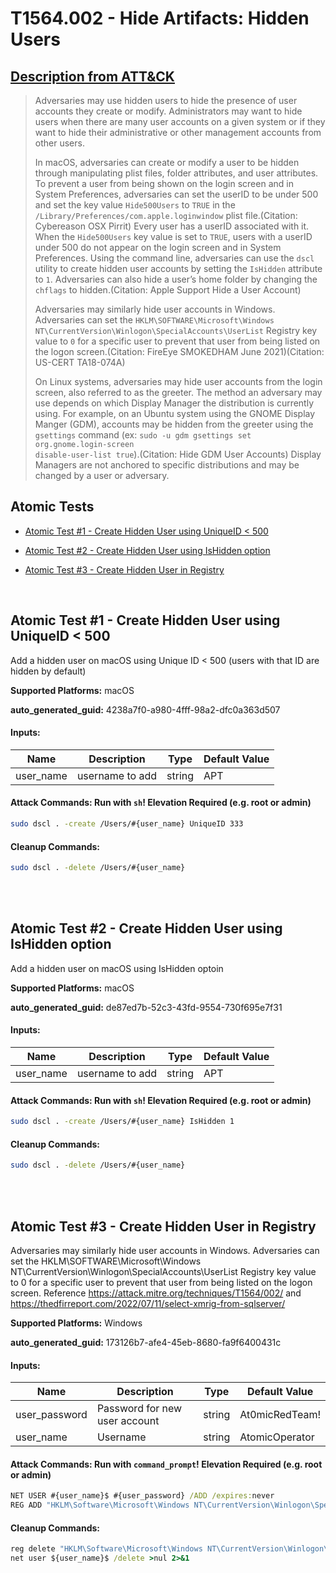 # T1564.002 - Hide Artifacts: Hidden Users

## [Description from ATT&CK](https://attack.mitre.org/techniques/T1564/002)

<blockquote>Adversaries may use hidden users to hide the presence of user accounts they create or modify. Administrators may want to hide users when there are many user accounts on a given system or if they want to hide their administrative or other management accounts from other users.

In macOS, adversaries can create or modify a user to be hidden through manipulating plist files, folder attributes, and user attributes. To prevent a user from being shown on the login screen and in System Preferences, adversaries can set the userID to be under 500 and set the key value <code>Hide500Users</code> to <code>TRUE</code> in the <code>/Library/Preferences/com.apple.loginwindow</code> plist file.(Citation: Cybereason OSX Pirrit) Every user has a userID associated with it. When the <code>Hide500Users</code> key value is set to <code>TRUE</code>, users with a userID under 500 do not appear on the login screen and in System Preferences. Using the command line, adversaries can use the <code>dscl</code> utility to create hidden user accounts by setting the <code>IsHidden</code> attribute to <code>1</code>. Adversaries can also hide a user’s home folder by changing the <code>chflags</code> to hidden.(Citation: Apple Support Hide a User Account)

Adversaries may similarly hide user accounts in Windows. Adversaries can set the <code>HKLM\SOFTWARE\Microsoft\Windows NT\CurrentVersion\Winlogon\SpecialAccounts\UserList</code> Registry key value to <code>0</code> for a specific user to prevent that user from being listed on the logon screen.(Citation: FireEye SMOKEDHAM June 2021)(Citation: US-CERT TA18-074A)

On Linux systems, adversaries may hide user accounts from the login screen, also referred to as the greeter. The method an adversary may use depends on which Display Manager the distribution is currently using. For example, on an Ubuntu system using the GNOME Display Manger (GDM), accounts may be hidden from the greeter using the <code>gsettings</code> command (ex: <code>sudo -u gdm gsettings set org.gnome.login-screen disable-user-list true</code>).(Citation: Hide GDM User Accounts) Display Managers are not anchored to specific distributions and may be changed by a user or adversary.</blockquote>

## Atomic Tests

- [Atomic Test #1 - Create Hidden User using UniqueID < 500](#atomic-test-1---create-hidden-user-using-uniqueid--500)

- [Atomic Test #2 - Create Hidden User using IsHidden option](#atomic-test-2---create-hidden-user-using-ishidden-option)

- [Atomic Test #3 - Create Hidden User in Registry](#atomic-test-3---create-hidden-user-in-registry)

<br/>

## Atomic Test #1 - Create Hidden User using UniqueID < 500

Add a hidden user on macOS using Unique ID < 500 (users with that ID are hidden by default)

**Supported Platforms:** macOS

**auto_generated_guid:** 4238a7f0-a980-4fff-98a2-dfc0a363d507

#### Inputs:

| Name      | Description     | Type   | Default Value |
| --------- | --------------- | ------ | ------------- |
| user_name | username to add | string | APT           |

#### Attack Commands: Run with `sh`! Elevation Required (e.g. root or admin)

```sh
sudo dscl . -create /Users/#{user_name} UniqueID 333
```

#### Cleanup Commands:

```sh
sudo dscl . -delete /Users/#{user_name}
```

<br/>
<br/>

## Atomic Test #2 - Create Hidden User using IsHidden option

Add a hidden user on macOS using IsHidden optoin

**Supported Platforms:** macOS

**auto_generated_guid:** de87ed7b-52c3-43fd-9554-730f695e7f31

#### Inputs:

| Name      | Description     | Type   | Default Value |
| --------- | --------------- | ------ | ------------- |
| user_name | username to add | string | APT           |

#### Attack Commands: Run with `sh`! Elevation Required (e.g. root or admin)

```sh
sudo dscl . -create /Users/#{user_name} IsHidden 1
```

#### Cleanup Commands:

```sh
sudo dscl . -delete /Users/#{user_name}
```

<br/>
<br/>

## Atomic Test #3 - Create Hidden User in Registry

Adversaries may similarly hide user accounts in Windows. Adversaries can set the HKLM\SOFTWARE\Microsoft\Windows NT\CurrentVersion\Winlogon\SpecialAccounts\UserList Registry key value to 0 for a specific user to prevent that user from being listed on the logon screen.
Reference https://attack.mitre.org/techniques/T1564/002/ and https://thedfirreport.com/2022/07/11/select-xmrig-from-sqlserver/

**Supported Platforms:** Windows

**auto_generated_guid:** 173126b7-afe4-45eb-8680-fa9f6400431c

#### Inputs:

| Name          | Description                   | Type   | Default Value  |
| ------------- | ----------------------------- | ------ | -------------- |
| user_password | Password for new user account | string | At0micRedTeam! |
| user_name     | Username                      | string | AtomicOperator |

#### Attack Commands: Run with `command_prompt`! Elevation Required (e.g. root or admin)

```cmd
NET USER #{user_name}$ #{user_password} /ADD /expires:never
REG ADD "HKLM\Software\Microsoft\Windows NT\CurrentVersion\Winlogon\SpecialAccounts\Userlist" /v #{user_name}$ /t REG_DWORD /d 0
```

#### Cleanup Commands:

```cmd
reg delete "HKLM\Software\Microsoft\Windows NT\CurrentVersion\Winlogon\SpecialAccounts\Userlist" /v #{user_name}$ /f >nul 2>&1
net user ${user_name}$ /delete >nul 2>&1
```

<br/>
